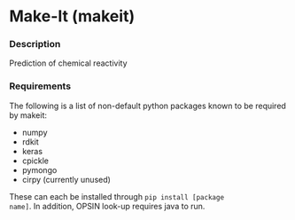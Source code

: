 # Make-It (makeit)
### Description
Prediction of chemical reactivity

### Requirements
The following is a list of non-default python packages known to be required by makeit:
- numpy
- rdkit
- keras
- cpickle
- pymongo
- cirpy (currently unused)

These can each be installed through
<code>pip install [package name]</code>. In addition, OPSIN look-up requires java to run.
